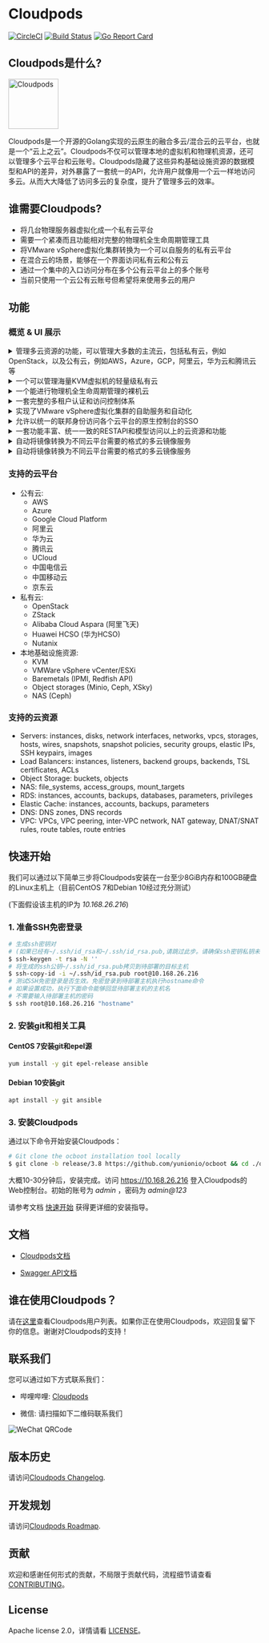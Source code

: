 # Cloudpods

[![CircleCI](https://circleci.com/gh/yunionio/cloudpods.svg?style=svg)](https://circleci.com/gh/yunionio/cloudpods)
[![Build Status](https://travis-ci.com/yunionio/cloudpods.svg?branch=master)](https://travis-ci.org/yunionio/cloudpods)
[![Go Report Card](https://goreportcard.com/badge/github.com/yunionio/cloudpods)](https://goreportcard.com/report/github.com/yunionio/cloudpods)

## Cloudpods是什么?

<img src="https://www.cloudpods.org/images/cloudpods_logo_green.png" alt="Cloudpods" height="100">

Cloudpods是一个开源的Golang实现的云原生的融合多云/混合云的云平台，也就是一个“云上之云”。Cloudpods不仅可以管理本地的虚拟机和物理机资源，还可以管理多个云平台和云账号。Cloudpods隐藏了这些异构基础设施资源的数据模型和API的差异，对外暴露了一套统一的API，允许用户就像用一个云一样地访问多云。从而大大降低了访问多云的复杂度，提升了管理多云的效率。

## 谁需要Cloudpods?

* 将几台物理服务器虚拟化成一个私有云平台
* 需要一个紧凑而且功能相对完整的物理机全生命周期管理工具
* 将VMware vSphere虚拟化集群转换为一个可以自服务的私有云平台
* 在混合云的场景，能够在一个界面访问私有云和公有云
* 通过一个集中的入口访问分布在多个公有云平台上的多个账号
* 当前只使用一个云公有云账号但希望将来使用多云的用户

## 功能

### 概览 & UI 展示

<details>
  <summary>管理多云资源的功能，可以管理大多数的主流云，包括私有云，例如OpenStack，以及公有云，例如AWS，Azure，GCP，阿里云，华为云和腾讯云等</summary>
  <ul>
    <li>
      <p>云帐号纳管</p>
      <img src="https://www.cloudpods.org/zh/docs/introduce/ui/images/cloudselect.png" alt="multi cloud management">
    </li>
    <li>
      <p>云帐号列表</p>
      <img src="https://i.imgur.com/Q0LipfI.png" alt="cloud account list">
    </li>
    <li>
      <p>公有云虚拟机列表</p>
      <img src="https://www.cloudpods.org/zh/docs/introduce/ui/images/publicvmlist.png">
    </li>
  </ul>
</details>

<details>
  <summary>
  一个可以管理海量KVM虚拟机的轻量级私有云
  </summary>
  <ul>
    <li>
      <p>虚拟机列表</p>
      <img src="https://i.imgur.com/DbkRUoo.png">
    </li>
    <li>
      <p>虚拟机创建页面</p>
      <img src="https://www.cloudpods.org/zh/docs/introduce/ui/images/createkvmvm1.png">
      <img src="https://www.cloudpods.org/zh/docs/introduce/ui/images/createkvmvm2.png">
    </li>
    <li>
      <p>虚拟机可通过 VNC 或者 SSH 登录</p>
      <img src="https://i.imgur.com/m0rkeQ3.png">
    </li>
    <li>
      <p>宿主机列表</p>
      <img src="https://imgur.com/i509t5a.png">
    </li>
    <li>
      <p>镜像模板列表</p>
      <img src="https://imgur.com/UVFLGi2.png">
    </li>
    <li>SDN 网络功能支持，包括 VPC, EIP, LB 等</li>
  </ul>
</details>

<details>
  <summary>
  一个能进行物理机全生命周期管理的裸机云
  </summary>
  <ul>
    <li>
      <p>物理机列表</p>
      <img src="https://i.imgur.com/Jz8b5nC.png">
    </li>
    <li>
      <p>物理机纳管</p>
      <img src="https://www.cloudpods.org/zh/docs/introduce/ui/images/addphysicalmachine.png">
    </li>
    <li>
      <p>安装操作系统</p>
      <img src="https://www.cloudpods.org/zh/docs/introduce/ui/images/createbaremetal.png">
    </li>
    <li>支持 ARM64 的物理机服务器</li>
  </ul>
</details>

<details>
  <summary>一套完整的多租户认证和访问控制体系</summary>
  <ul>
    <li>
      <p>LDAP, SAML, OIDC, OAuth2 等认证源支持</p>
      <img src="https://imgur.com/YZHegPT.png">
    </li>
    <li>
      <p>多租户系统，包括域，项目，组，用户，角色和权限等</p>
      <img src="https://imgur.com/2myNFbh.png">
      <img src="https://imgur.com/1b2dtlG.png">
      <img src="https://imgur.com/sgcqAld.png">
      <img src="https://imgur.com/0Y40Tl6.png">
      <img src="https://imgur.com/5kNooOt.png">
      <img src="https://imgur.com/qlKxPzb.png">
    </li>
  </ul>
</details>

<details>
  <summary>
  实现了VMware vSphere虚拟化集群的自助服务和自动化
  </summary>
</details>


<details>
  <summary>
  允许以统一的联邦身份访问各个云平台的原生控制台的SSO
  </summary>
</details>

<details>
  <summary>
  一套功能丰富、统一一致的RESTAPI和模型访问以上的云资源和功能
  </summary>
</details>

<details>
  <summary>
  自动将镜像转换为不同云平台需要的格式的多云镜像服务
  </summary>
</details>

<details>
  <summary>
  自动将镜像转换为不同云平台需要的格式的多云镜像服务
  </summary>
</details>

### 支持的云平台

* 公有云:
  * AWS
  * Azure
  * Google Cloud Platform
  * 阿里云
  * 华为云
  * 腾讯云
  * UCloud
  * 中国电信云
  * 中国移动云
  * 京东云
* 私有云:
  * OpenStack
  * ZStack
  * Alibaba Cloud Aspara (阿里飞天)
  * Huawei HCSO (华为HCSO)
  * Nutanix
* 本地基础设施资源:
  * KVM
  * VMWare vSphere vCenter/ESXi
  * Baremetals (IPMI, Redfish API)
  * Object storages (Minio, Ceph, XSky)
  * NAS (Ceph)

### 支持的云资源

* Servers: instances, disks, network interfaces, networks, vpcs, storages, hosts, wires, snapshots, snapshot policies, security groups, elastic IPs, SSH keypairs, images
* Load Balancers: instances, listeners, backend groups, backends, TSL certificates, ACLs
* Object Storage: buckets, objects
* NAS: file_systems, access_groups, mount_targets
* RDS: instances, accounts, backups, databases, parameters, privileges
* Elastic Cache: instances, accounts, backups, parameters
* DNS: DNS zones, DNS records
* VPC: VPCs, VPC peering, inter-VPC network, NAT gateway, DNAT/SNAT rules, route tables, route entries

## 快速开始

我们可以通过以下简单三步将Cloudpods安装在一台至少8GiB内存和100GB硬盘的Linux主机上（目前CentOS 7和Debian 10经过充分测试）

(下面假设该主机的IP为 *10.168.26.216*)

### 1. 准备SSH免密登录

```bash
# 生成ssh密钥对
# (如果已经有~/.ssh/id_rsa和~/.ssh/id_rsa.pub,请跳过此步。请确保ssh密钥私钥未设置密码)
$ ssh-keygen -t rsa -N ''
# 将生成的ssh公钥~/.ssh/id_rsa.pub拷贝到待部署的目标主机
$ ssh-copy-id -i ~/.ssh/id_rsa.pub root@10.168.26.216
# 测试SSH免密登录是否生效。免密登录到待部署主机执行hostname命令
# 如果设置成功，执行下面命令能够回显待部署主机的主机名
# 不需要输入待部署主机的密码
$ ssh root@10.168.26.216 "hostname"
```

### 2. 安装git和相关工具

#### CentOS 7安装git和epel源
```bash
yum install -y git epel-release ansible
```

#### Debian 10安装git
```bash
apt install -y git ansible
```

### 3. 安装Cloudpods

通过以下命令开始安装Cloudpods：

```bash
# Git clone the ocboot installation tool locally
$ git clone -b release/3.8 https://github.com/yunionio/ocboot && cd ./ocboot && ./run.py 10.168.26.216
```

大概10-30分钟后，安装完成。访问 https://10.168.26.216 登入Cloudpods的Web控制台。初始的账号为 *admin* ，密码为 *admin@123*

请参考文档 [快速开始](https://www.cloudpods.org/zh/docs/quickstart/) 获得更详细的安装指导。

## 文档

* [Cloudpods文档](https://www.cloudpods.org/zh)

* [Swagger API文档](https://www.cloudpods.org/zh/docs/swagger/)

## 谁在使用Cloudpods？

请在[这里](https://github.com/yunionio/cloudpods/issues/11427)查看Cloudpods用户列表。如果你正在使用Cloudpods，欢迎回复留下你的信息。谢谢对Cloudpods的支持！

## 联系我们

您可以通过如下方式联系我们：

* 哔哩哔哩: [Cloudpods](https://space.bilibili.com/623431553/)

* 微信: 请扫描如下二维码联系我们

<img src="https://www.cloudpods.org/images/contact_me_qr_20210701.png" alt="WeChat QRCode">

## 版本历史

请访问[Cloudpods Changelog](https://www.cloudpods.org/zh/docs/changelog/).

## 开发规划

请访问[Cloudpods Roadmap](https://www.cloudpods.org/zh/docs/roadmap/).

## 贡献

欢迎和感谢任何形式的贡献，不局限于贡献代码，流程细节请查看 [CONTRIBUTING](./CONTRIBUTING_zh.md)。

## License

Apache license 2.0，详情请看 [LICENSE](./LICENSE)。
